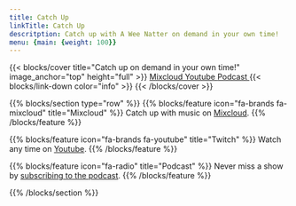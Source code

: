 ```yaml
---
title: Catch Up
linkTitle: Catch Up
descritption: Catch up with A Wee Natter on demand in your own time!
menu: {main: {weight: 100}}
---
```


{{< blocks/cover title="Catch up on demand in your own time!" image_anchor="top" height="full" >}}
<a class="btn btn-lg btn-primary me-3 mb-4" href="https://www.mixcloud.com/AWeeNatter/">
  Mixcloud <i class="fa-brands fa-mixcloud ms-2"></i>
</a>
<a class="btn btn-lg btn-primary me-3 mb-4" href="https://www.youtube.com/@aweenatter">
  Youtube <i class="fa-brands fa-youtube ms-2 "></i>
</a>
<a class="btn btn-lg btn-primary me-3 mb-4" href="https://podcasters.spotify.com/pod/show/weenatter">
  Podcast <i class="fas fa-podcast ms-2"></i>
</a>
{{< blocks/link-down color="info" >}}
{{< /blocks/cover >}}

{{% blocks/section type="row" %}}
{{% blocks/feature icon="fa-brands fa-mixcloud" title="Mixcloud" %}}
Catch up with music on [Mixcloud](https://www.mixcloud.com/AWeeNatter/).
{{% /blocks/feature %}}

{{% blocks/feature icon="fa-brands fa-youtube" title="Twitch" %}}
Watch any time on [Youtube](https://www.youtube.com/@aweenatter).
{{% /blocks/feature %}}

{{% blocks/feature icon="fa-radio" title="Podcast" %}}
Never miss a show by [subscribing to the podcast](https://podcasters.spotify.com/pod/show/weenatter).
{{% /blocks/feature %}}

{{% /blocks/section %}}
